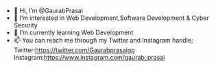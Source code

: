 - 👋 Hi, I’m @GaurabPrasai
- 👀 I’m interested in Web Development,Software Development & Cyber Security
- 🌱 I’m currently learning Web Development
- 📫 You can reach me through my Twitter and Instagram handle; 
Twitter:https://twitter.com/Gaurabprasaigp
Instagram:https://www.instagram.com/gaurab_prasai

<!---
GaurabPrasai/GaurabPrasai is a ✨ special ✨ repository because its `README.md` (this file) appears on your GitHub profile.
You can click the Preview link to take a look at your changes.
--->
